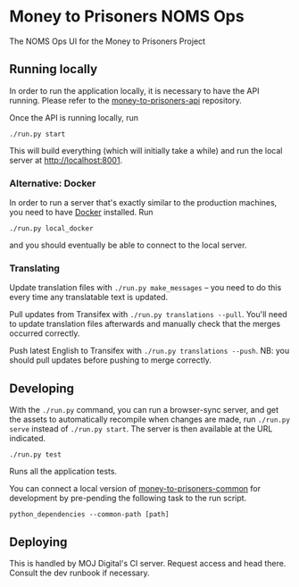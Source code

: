 # Money to Prisoners NOMS Ops

The NOMS Ops UI for the Money to Prisoners Project


## Running locally


In order to run the application locally, it is necessary to have the API running.
Please refer to the [money-to-prisoners-api](https://github.com/ministryofjustice/money-to-prisoners-api/) repository.

Once the API is running locally, run

```
./run.py start
```

This will build everything (which will initially take a while) and run
the local server at [http://localhost:8001](http://localhost:8001).

### Alternative: Docker

In order to run a server that's exactly similar to the production machines,
you need to have [Docker](https://www.docker.com/docker-toolbox) installed. Run

```
./run.py local_docker
```

and you should eventually be able to connect to the local server.

### Translating

Update translation files with `./run.py make_messages` – you need to do this every time any translatable text is updated.

Pull updates from Transifex with ``./run.py translations --pull``. You'll need to update translation files afterwards and manually check that the merges occurred correctly.

Push latest English to Transifex with ``./run.py translations --push``. NB: you should pull updates before pushing to merge correctly.

## Developing

With the `./run.py` command, you can run a browser-sync server, and get the assets
to automatically recompile when changes are made, run `./run.py serve` instead of
`./run.py start`. The server is then available at the URL indicated.


```
./run.py test
```

Runs all the application tests.

You can connect a local version of [money-to-prisoners-common](https://github.com/ministryofjustice/money-to-prisoners-common/)
for development by pre-pending the following task to the run script.

```
python_dependencies --common-path [path]
```

## Deploying

This is handled by MOJ Digital's CI server. Request access and head there. Consult the dev
runbook if necessary.
